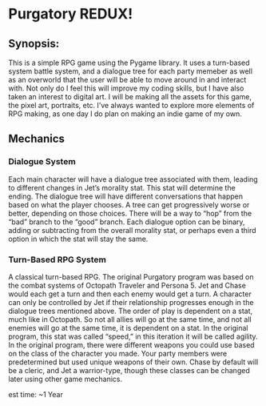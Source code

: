 # Purgatory REDUX!

## Synopsis:
This is a simple RPG game using the Pygame library. 
It uses a turn-based system battle system, and a dialogue tree for each party memeber as well as an overworld that the user will be able to move around in and interact with.
Not only do I feel this will improve my coding skills, but I have also taken an interest to digital art. I will be making all the assets for this game, the pixel art, portraits, etc.
I’ve always wanted to explore more elements of RPG making, as one day I do plan on making an indie game of my own.


## Mechanics
### Dialogue System
Each main character will have a dialogue tree associated with them, leading to different changes in Jet’s morality stat. 
This stat will determine the ending.
The dialogue tree will have different conversations that happen based on what the player chooses. A tree can get progressively worse or better, depending on those choices. There will be a way to “hop” from the “bad” branch to the “good” branch. 
Each dialogue option can be binary, adding or subtracting from the overall morality stat, or perhaps even a third option in which the stat will stay the same.

### Turn-Based RPG System
A classical turn-based RPG. 
The original Purgatory program was based on the combat systems of Octopath Traveler and Persona 5. 
Jet and Chase would each get a turn and then each enemy would get a turn. A character can only be controlled by Jet if their relationship progresses enough in the dialogue trees mentioned above.
The order of play is dependent on a stat, much like in Octopath. So not all allies will go at the same time, and not all enemies will go at the same time, it is dependent on a stat. In the original program, this stat was called “speed,” in this iteration it will be called agility.
In the original program, there were different weapons you could use based on the class of the character you made. Your party members were predetermined but used unique weapons of their own. 
Chase by default will be a cleric,  and Jet a warrior-type, though these classes can be changed later using other game mechanics.

est time: ~1 Year